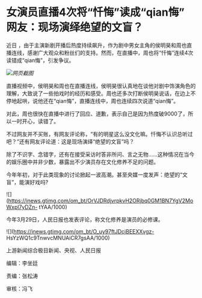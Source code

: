 # 女演员直播4次将“忏悔”读成“qian悔” 网友：现场演绎绝望的文盲？

近日
，由于主演新剧开播后热度持续飙升，作为剧中男女主角的侯明昊和周也直播连线，感谢广大观众和粉丝们的支持。然而，在直播中，周也将“忏悔”连续4次读错成“qian悔”，引发争议。

![](https://inews.gtimg.com/om_bt/OfW8OXl8Rej_BEW3y9KvjccRaoANATetEU3U2KFbIea7IAA/1000)_网页截图_

直播视频中，侯明昊和周也在直播连线，侯明昊很认真地在谈他对剧中饰演角色的理解，大致说了一些拍戏时的经历和感受。周也还多次打断侯明昊说话，在边上不停地起哄，说他还在“qian悔”，直播连线中，周也连续四次说道“qian悔”。

对此，周也很快在直播中进行了回应、道歉，表示自己是因为热度破9000了，所以一时开心，读错了。

不过网友并不买账，有网友评论称，“有的明星这么没文化嘛。忏悔不认识总听过吧？”还有网友评论道：这是现场演绎“绝望的文盲”吗？

除了不识字、念错字，还有在接受采访时答非所问、言之无物……这种情况在当今的娱乐圈中并非少数，暴露出不少演员存在文化修养不足的问题。

今年年初，对于此类现象的讨论掀起一波高潮。甚至央媒一度发声：绝望的“文盲”，能演好戏吗?

![](https://inews.gtimg.com/om_bt/OrVJDRdjvrpkvH2ORjbq0GM1BN7YgV2MoWxpl7yDZn-
tYAA/1000)

今年3月29日，人民日报也发表评论，称文化修养是演员的必修课。

![](https://inews.gtimg.com/om_bt/O_uy97ftJDcjBEEXXvgz-
HsYzWQ1c9TnwvcMNUAiCR7gsAA/1000)

上游新闻综合极目新闻、央视、人民日报

编辑：李坐廷

责编：张松涛

审核：冯飞

